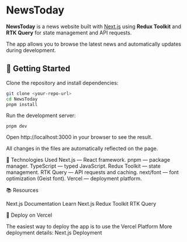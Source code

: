 # NewsToday

**NewsToday** is a news website built with [Next.js](https://nextjs.org) using **Redux Toolkit** and **RTK Query** for state management and API requests.

The app allows you to browse the latest news and automatically updates during development.

## 🚀 Getting Started

Clone the repository and install dependencies:

```bash
git clone <your-repo-url>
cd NewsToday
pnpm install
```
Run the development server:
```
pnpm dev
```
Open http://localhost:3000
in your browser to see the result.

All changes in the files are automatically reflected on the page.


🔧 Technologies Used
Next.js
— React framework.
pnpm
— package manager.
TypeScript
— typed JavaScript.
Redux Toolkit
— state management.
RTK Query
— API requests and caching.
next/font
— font optimization (Geist font).
Vercel
— deployment platform.

📚 Resources

Next.js Documentation
Learn Next.js
Redux Toolkit
RTK Query

🚀 Deploy on Vercel

The easiest way to deploy the app is to use the Vercel Platform
More deployment details: Next.js Deployment
